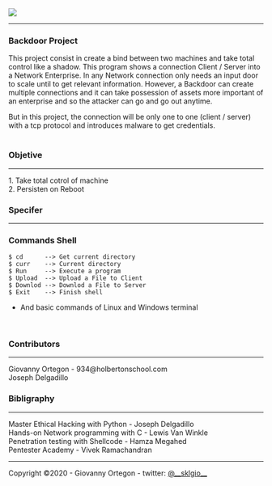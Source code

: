 <img src="https://d2z6c3c3r6k4bx.cloudfront.net/uploads/event/logo/1061432/a991d937097e8176adf1ea7196beb80f.png">
<hr>

### Backdoor Project

This project consist in create a bind between two machines and take total control like a shadow. This program shows a connection Client / Server into a Network Enterprise. In any Network connection only needs an input door to scale until to get relevant information. However, a Backdoor can create multiple connections and it can take possession of assets more important of an enterprise and so the attacker can go and go out anytime.<br>

But in this project, the connection will be only one to one (client / server) with a tcp protocol and introduces malware to get credentials.<br><br>

### Objetive

<hr>
1. Take total cotrol of machine<br>
2. Persisten on Reboot<br>


### Specifer

<hr>

### Commands Shell

```
$ cd      --> Get current directory
$ curr    --> Current directory
$ Run     --> Execute a program
$ Upload  --> Upload a File to Client
$ Downlod --> Downlod a File to Server
$ Exit    --> Finish shell
```

* And basic commands of Linux and Windows terminal

<br>

### Contributors
<hr>
Giovanny Ortegon - 934@holbertonschool.com<br>
Joseph Delgadillo<br>

### Bibligraphy

<hr>
Master Ethical Hacking with Python - Joseph Delgadillo<br>
Hands-on Network programming with C - Lewis Van Winkle<br>
Penetration testing with Shellcode - Hamza Megahed<br>
Pentester Academy - Vivek Ramachandran</li>
<hr>
Copyright &copy;2020 - Giovanny Ortegon - twitter: <a href="https://twitter.com/__sklgio__">@__sklgio__</a>
